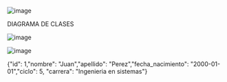 
![image](https://github.com/JonathanREV2003/CRUD/assets/99297546/0c3a0fff-29fe-4d21-97cf-2218a3e56829)

DIAGRAMA DE CLASES

![image](https://github.com/JonathanREV2003/CRUD/assets/99297546/96d37c09-9d67-4c32-b879-8ed97ce2b751)

![image](https://github.com/JonathanREV2003/CRUD/assets/99297546/e8029ace-2202-4c13-b8d6-017689df0acd)



{"id": 1,"nombre": "Juan","apellido": "Perez","fecha_nacimiento": "2000-01-01","ciclo": 5, "carrera": "Ingenieria en sistemas"}
